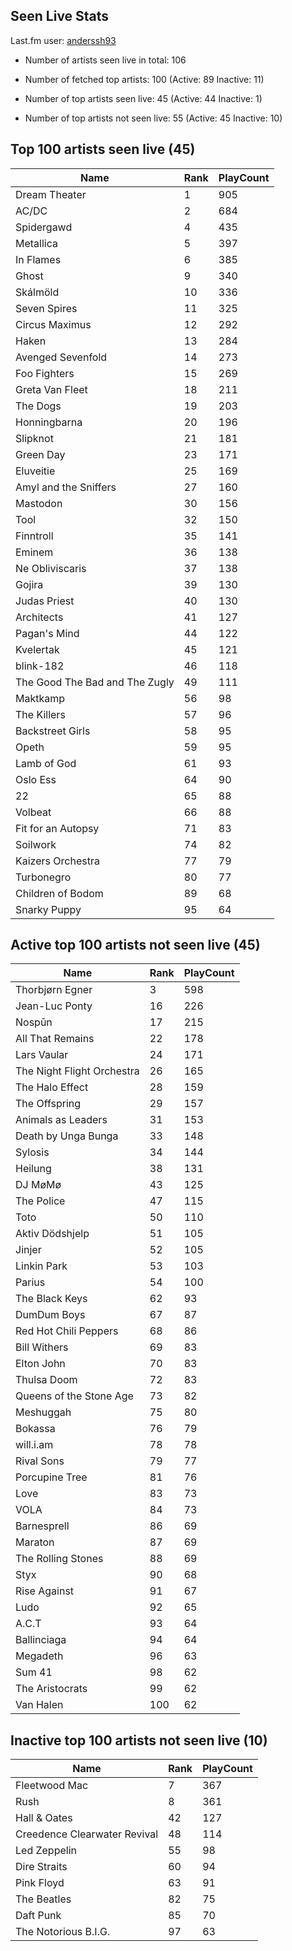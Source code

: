 ## Seen Live Stats

Last.fm user: [anderssh93](https://www.last.fm/user/anderssh93)

- Number of artists seen live in total: 106

- Number of fetched top artists: 100 (Active: 89 Inactive: 11)

- Number of top artists seen live: 45 (Active: 44 Inactive: 1)

- Number of top artists not seen live: 55 (Active: 45 Inactive: 10)

## Top 100 artists seen live (45)

Name                           | Rank | PlayCount
------------------------------ | ---- | ---------
Dream Theater                  | 1    | 905      
AC/DC                          | 2    | 684      
Spidergawd                     | 4    | 435      
Metallica                      | 5    | 397      
In Flames                      | 6    | 385      
Ghost                          | 9    | 340      
Skálmöld                       | 10   | 336      
Seven Spires                   | 11   | 325      
Circus Maximus                 | 12   | 292      
Haken                          | 13   | 284      
Avenged Sevenfold              | 14   | 273      
Foo Fighters                   | 15   | 269      
Greta Van Fleet                | 18   | 211      
The Dogs                       | 19   | 203      
Honningbarna                   | 20   | 196      
Slipknot                       | 21   | 181      
Green Day                      | 23   | 171      
Eluveitie                      | 25   | 169      
Amyl and the Sniffers          | 27   | 160      
Mastodon                       | 30   | 156      
Tool                           | 32   | 150      
Finntroll                      | 35   | 141      
Eminem                         | 36   | 138      
Ne Obliviscaris                | 37   | 138      
Gojira                         | 39   | 130      
Judas Priest                   | 40   | 130      
Architects                     | 41   | 127      
Pagan's Mind                   | 44   | 122      
Kvelertak                      | 45   | 121      
blink-182                      | 46   | 118      
The Good The Bad and The Zugly | 49   | 111      
Maktkamp                       | 56   | 98       
The Killers                    | 57   | 96       
Backstreet Girls               | 58   | 95       
Opeth                          | 59   | 95       
Lamb of God                    | 61   | 93       
Oslo Ess                       | 64   | 90       
22                             | 65   | 88       
Volbeat                        | 66   | 88       
Fit for an Autopsy             | 71   | 83       
Soilwork                       | 74   | 82       
Kaizers Orchestra              | 77   | 79       
Turbonegro                     | 80   | 77       
Children of Bodom              | 89   | 68       
Snarky Puppy                   | 95   | 64       

## Active top 100 artists not seen live (45)

Name                       | Rank | PlayCount
-------------------------- | ---- | ---------
Thorbjørn Egner            | 3    | 598      
Jean-Luc Ponty             | 16   | 226      
Nospūn                     | 17   | 215      
All That Remains           | 22   | 178      
Lars Vaular                | 24   | 171      
The Night Flight Orchestra | 26   | 165      
The Halo Effect            | 28   | 159      
The Offspring              | 29   | 157      
Animals as Leaders         | 31   | 153      
Death by Unga Bunga        | 33   | 148      
Sylosis                    | 34   | 144      
Heilung                    | 38   | 131      
DJ MøMø                    | 43   | 125      
The Police                 | 47   | 115      
Toto                       | 50   | 110      
Aktiv Dödshjelp            | 51   | 105      
Jinjer                     | 52   | 105      
Linkin Park                | 53   | 103      
Parius                     | 54   | 100      
The Black Keys             | 62   | 93       
DumDum Boys                | 67   | 87       
Red Hot Chili Peppers      | 68   | 86       
Bill Withers               | 69   | 83       
Elton John                 | 70   | 83       
Thulsa Doom                | 72   | 83       
Queens of the Stone Age    | 73   | 82       
Meshuggah                  | 75   | 80       
Bokassa                    | 76   | 79       
will.i.am                  | 78   | 78       
Rival Sons                 | 79   | 77       
Porcupine Tree             | 81   | 76       
Love                       | 83   | 73       
VOLA                       | 84   | 73       
Barnesprell                | 86   | 69       
Maraton                    | 87   | 69       
The Rolling Stones         | 88   | 69       
Styx                       | 90   | 68       
Rise Against               | 91   | 67       
Ludo                       | 92   | 65       
A.C.T                      | 93   | 64       
Ballinciaga                | 94   | 64       
Megadeth                   | 96   | 63       
Sum 41                     | 98   | 62       
The Aristocrats            | 99   | 62       
Van Halen                  | 100  | 62       

## Inactive top 100 artists not seen live (10)

Name                         | Rank | PlayCount
---------------------------- | ---- | ---------
Fleetwood Mac                | 7    | 367      
Rush                         | 8    | 361      
Hall & Oates                 | 42   | 127      
Creedence Clearwater Revival | 48   | 114      
Led Zeppelin                 | 55   | 98       
Dire Straits                 | 60   | 94       
Pink Floyd                   | 63   | 91       
The Beatles                  | 82   | 75       
Daft Punk                    | 85   | 70       
The Notorious B.I.G.         | 97   | 63       
